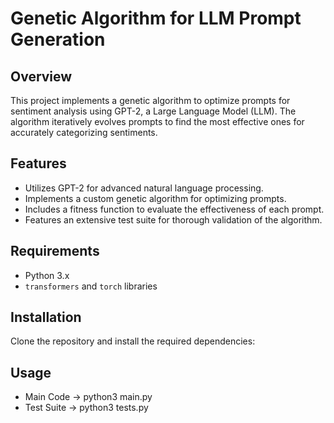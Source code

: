 # Genetic Algorithm for LLM Prompt Generation

## Overview
This project implements a genetic algorithm to optimize prompts for sentiment analysis using GPT-2, a Large Language Model (LLM). The algorithm iteratively evolves prompts to find the most effective ones for accurately categorizing sentiments.

## Features
- Utilizes GPT-2 for advanced natural language processing.
- Implements a custom genetic algorithm for optimizing prompts.
- Includes a fitness function to evaluate the effectiveness of each prompt.
- Features an extensive test suite for thorough validation of the algorithm.

## Requirements
- Python 3.x
- `transformers` and `torch` libraries

## Installation
Clone the repository and install the required dependencies:

## Usage
- Main Code -> python3 main.py
- Test Suite -> python3 tests.py
